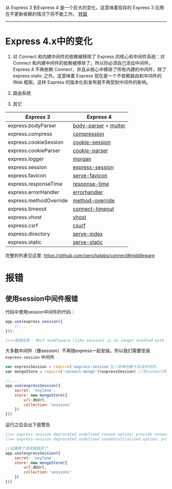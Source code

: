 从 Express 3 到Express 4 是一个巨大的变化，这意味着现存的 Express 3 应用在不更新依赖的情况下将不能工作。 [转载](http://www.cnblogs.com/haogj/p/3985438.html)

----


# Express 4.x中的变化

1. 对 Connect 和内建中间件的依赖被移除了
Express 的核心和中间件系统：对 Connect 和内建中间件的依赖被移除了。所以你必须自己添加中间件。  
Express 4 不再依赖 Connect，并且从核心中移除了所有内建的中间件，除了 express.static 之外。这意味着 Express 现在是一个不依赖路由和中间件的 Web 框架。这样 Express 的版本化和发布就不再受到中间件的影响。  

2. 路由系统
3. 其它


| Express 3               | Express 4 |
| -----  | ----- |
| express.bodyParser      | [body-parser](https://github.com/expressjs/body-parser) + [multer](https://github.com/expressjs/multer) |
| express.compress        | [compression](https://github.com/expressjs/compression) |
| express.cookieSession   | [cookie-session](https://github.com/expressjs/cookie-session) |
| express.cookieParser    | [cookie-parser](https://github.com/expressjs/cookie-parser) |
| express.logger          | [morgan](https://github.com/expressjs/morgan) |
| express.session         | [express-session](https://github.com/expressjs/session) |
| express.favicon         | [serve-favicon](https://github.com/expressjs/serve-favicon) |
| express.responseTime    | [response-time](https://github.com/expressjs/response-time) |
| express.errorHandler    | [errorhandler](https://github.com/expressjs/errorhandler) |
| express.methodOverride  | [method-override](https://github.com/expressjs/method-override) |
| express.timeout         | [connect-timeout](https://github.com/expressjs/timeout) |
| express.vhost           | [vhost](https://github.com/expressjs/vhost) |
| express.csrf            | [csurf](https://github.com/expressjs/csurf) |
| express.directory       | [serve-index](https://github.com/expressjs/serve-index) |
| express.static          | [serve-static](https://github.com/expressjs/serve-static) |

完整的列表见这里:  https://github.com/senchalabs/connect#middleware




# 报错

## 使用session中间件报错

代码中使用session中间件的代码：
```js
app.use(express.session({
    //...
}));

//=>报错信息： Most middleware (like session) is no longer bundled with Express and must be installed separately. Please see https://github.com/senchalabs/connect#middleware.
```

大多数中间件（像session）不再随express一起安装。所以我们需要安装 `express-session` 中间件

```js
var expressSession = require('express-session')//简单的基于会话中间件。
var mongoStore = require('connect-mongo')(expressSession) //将connect的session持久化到mongodb中的

//....
app.use(expressSession({
    secret: 'nxylene',
    store: new mongoStore({
        url:dbUrl,
        collection:'sessions'
    })
}))
```

运行之后会出下面警告

```js
//=> express-session deprecated undefined resave option; provide resave option app.js:38:9
//=> express-session deprecated undefined saveUninitialized option; provide saveUninitialized option app.js:38:9

//设置两个选项就搞定了
app.use(expressSession({
    secret: 'nxylene',
    store: new mongoStore({
        url:dbUrl,
        collection:'sessions'
    })
}))
```